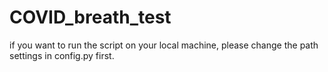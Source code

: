 # COVID_breath_test
if you want to run the script on your local machine, please change the path settings in config.py first.
